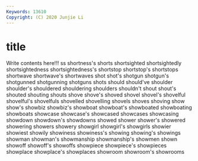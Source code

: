 ```yaml
---
Keywords: 13610
Copyright: (C) 2020 Junjie Li
---
```


# title

Write contents here!!!
ss 
shortness's 
shorts 
shortsighted
shortsightedly 
shortsightedness 
shortsightedness's 
shortstop 
shortstop's 
shortstops 
shortwave 
shortwave's 
shortwaves 
shot
shot's 
shotgun 
shotgun's 
shotgunned 
shotgunning 
shotguns 
shots 
should 
should've 
shoulder
shoulder's 
shouldered 
shouldering 
shoulders 
shouldn't 
shout 
shout's 
shouted 
shouting 
shouts
shove 
shove's 
shoved 
shovel 
shovel's 
shovelful 
shovelful's 
shovelfuls 
shovelled 
shovelling
shovels 
shoves 
shoving 
show 
show's 
showbiz 
showbiz's 
showboat 
showboat's 
showboated
showboating 
showboats 
showcase 
showcase's 
showcased 
showcases 
showcasing 
showdown 
showdown's 
showdowns
showed 
shower 
shower's 
showered 
showering 
showers 
showery 
showgirl 
showgirl's 
showgirls
showier 
showiest 
showily 
showiness 
showiness's 
showing 
showing's 
showings 
showman 
showman's
showmanship 
showmanship's 
showmen 
shown 
showoff 
showoff's 
showoffs 
showpiece 
showpiece's 
showpieces
showplace 
showplace's 
showplaces 
showroom 
showroom's 
showrooms 
